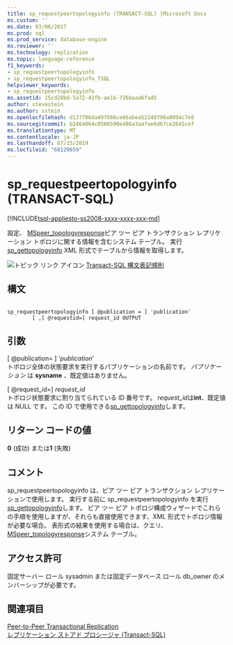 ```yaml
---
title: sp_requestpeertopologyinfo (TRANSACT-SQL) |Microsoft Docs
ms.custom: ''
ms.date: 03/06/2017
ms.prod: sql
ms.prod_service: database-engine
ms.reviewer: ''
ms.technology: replication
ms.topic: language-reference
f1_keywords:
- sp_requestpeertopologyinfo
- sp_requestpeertopologyinfo_TSQL
helpviewer_keywords:
- sp_requestpeertopologyinfo
ms.assetid: 15cd28bd-5a72-41fb-ae1b-726baaa6fad5
author: stevestein
ms.author: sstein
ms.openlocfilehash: d137706da49f666ce66abea52249796a0094c7e0
ms.sourcegitcommit: b2464064c0566590e486a3aafae6d67ce2645cef
ms.translationtype: MT
ms.contentlocale: ja-JP
ms.lasthandoff: 07/15/2019
ms.locfileid: "68129659"
---
```

# <a name="sprequestpeertopologyinfo-transact-sql"></a>sp_requestpeertopologyinfo (TRANSACT-SQL)
[!INCLUDE[tsql-appliesto-ss2008-xxxx-xxxx-xxx-md](../../includes/tsql-appliesto-ss2008-xxxx-xxxx-xxx-md.md)]

  設定、 [MSpeer_topologyresponse](../../relational-databases/system-tables/mspeer-topologyresponse-transact-sql.md)ピア ツー ピア トランザクション レプリケーション トポロジに関する情報を含むシステム テーブル。 実行[sp_gettopologyinfo](../../relational-databases/system-stored-procedures/sp-gettopologyinfo-transact-sql.md) XML 形式でテーブルから情報を取得します。  
  
 ![トピック リンク アイコン](../../database-engine/configure-windows/media/topic-link.gif "トピック リンク アイコン") [Transact-SQL 構文表記規則](../../t-sql/language-elements/transact-sql-syntax-conventions-transact-sql.md)  
  
## <a name="syntax"></a>構文  
  
```  
  
sp_requestpeertopologyinfo [ @publication = ] 'publication'  
        [ ,[ @requestid=] request_id OUTPUT  
```  
  
## <a name="arguments"></a>引数  
 [ @publication= ] '*publication*'  
 トポロジ全体の状態要求を実行するパブリケーションの名前です。 *パブリケーション* は **sysname** 、既定値はありません。  
  
 [ @request_id=] *request_id*  
 トポロジ状態要求に割り当てられている ID 番号です。 *request_id*は**int**、既定値は NULL です。 この ID で使用できる[sp_gettopologyinfo](../../relational-databases/system-stored-procedures/sp-gettopologyinfo-transact-sql.md)します。  
  
## <a name="return-code-values"></a>リターン コードの値  
 **0** (成功) または**1** (失敗)  
  
## <a name="remarks"></a>コメント  
 sp_requestpeertopologyinfo は、ピア ツー ピア トランザクション レプリケーションで使用します。 実行する前に sp_requestpeertopologyinfo を実行[sp_gettopologyinfo](../../relational-databases/system-stored-procedures/sp-gettopologyinfo-transact-sql.md)します。 ピア ツー ピア トポロジ構成ウィザードでこれらの手順を使用しますが、それらも直接使用できます、XML 形式でトポロジ情報が必要な場合。 表形式の結果を使用する場合は、クエリ、 [MSpeer_topologyresponse](../../relational-databases/system-tables/mspeer-topologyresponse-transact-sql.md)システム テーブル。  
  
## <a name="permissions"></a>アクセス許可  
 固定サーバー ロール sysadmin または固定データベース ロール db_owner のメンバーシップが必要です。  
  
## <a name="see-also"></a>関連項目  
 [Peer-to-Peer Transactional Replication](../../relational-databases/replication/transactional/peer-to-peer-transactional-replication.md)   
 [レプリケーション ストアド プロシージャ &#40;Transact-SQL&#41;](../../relational-databases/system-stored-procedures/replication-stored-procedures-transact-sql.md)  
  
  
